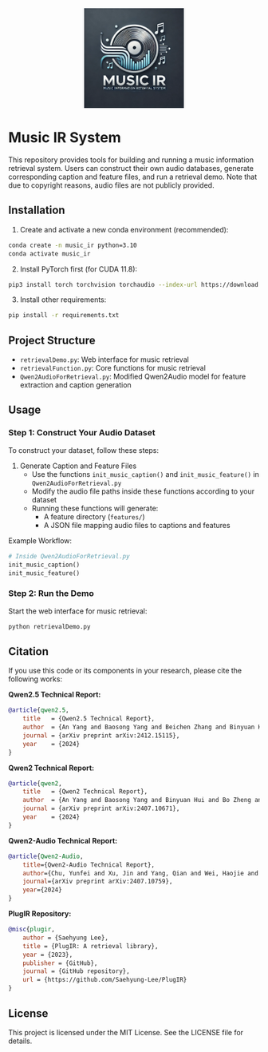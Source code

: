 <div align="center">
  <img src="assets/logo.webp" alt="MusicIR Logo" width="200"/>
</div>

# Music IR System

This repository provides tools for building and running a music information retrieval system. Users can construct their own audio databases, generate corresponding caption and feature files, and run a retrieval demo. Note that due to copyright reasons, audio files are not publicly provided.

## Installation

1. Create and activate a new conda environment (recommended):
```bash
conda create -n music_ir python=3.10
conda activate music_ir
```

2. Install PyTorch first (for CUDA 11.8):
```bash
pip3 install torch torchvision torchaudio --index-url https://download.pytorch.org/whl/cu118
```

3. Install other requirements:
```bash
pip install -r requirements.txt
```

## Project Structure

- `retrievalDemo.py`: Web interface for music retrieval
- `retrievalFunction.py`: Core functions for music retrieval
- `Qwen2AudioForRetrieval.py`: Modified Qwen2Audio model for feature extraction and caption generation

## Usage

### Step 1: Construct Your Audio Dataset

To construct your dataset, follow these steps:

1. Generate Caption and Feature Files
   - Use the functions `init_music_caption()` and `init_music_feature()` in `Qwen2AudioForRetrieval.py`
   - Modify the audio file paths inside these functions according to your dataset
   - Running these functions will generate:
     - A feature directory (`features/`)
     - A JSON file mapping audio files to captions and features

Example Workflow:
```python
# Inside Qwen2AudioForRetrieval.py
init_music_caption()
init_music_feature()
```

### Step 2: Run the Demo

Start the web interface for music retrieval:
```bash
python retrievalDemo.py
```

## Citation

If you use this code or its components in your research, please cite the following works:

**Qwen2.5 Technical Report:**
```bibtex
@article{qwen2.5,
    title   = {Qwen2.5 Technical Report}, 
    author  = {An Yang and Baosong Yang and Beichen Zhang and Binyuan Hui and Bo Zheng and Bowen Yu and Chengyuan Li and Dayiheng Liu and Fei Huang and Haoran Wei and Huan Lin and Jian Yang and Jianhong Tu and Jianwei Zhang and Jianxin Yang and Jiaxi Yang and Jingren Zhou and Junyang Lin and Kai Dang and Keming Lu and Keqin Bao and Kexin Yang and Le Yu and Mei Li and Mingfeng Xue and Pei Zhang and Qin Zhu and Rui Men and Runji Lin and Tianhao Li and Tingyu Xia and Xingzhang Ren and Xuancheng Ren and Yang Fan and Yang Su and Yichang Zhang and Yu Wan and Yuqiong Liu and Zeyu Cui and Zhenru Zhang and Zihan Qiu},
    journal = {arXiv preprint arXiv:2412.15115},
    year    = {2024}
}
```

**Qwen2 Technical Report:**
```bibtex
@article{qwen2,
    title   = {Qwen2 Technical Report}, 
    author  = {An Yang and Baosong Yang and Binyuan Hui and Bo Zheng and Bowen Yu and Chang Zhou and Chengpeng Li and Chengyuan Li and Dayiheng Liu and Fei Huang and Guanting Dong and Haoran Wei and Huan Lin and Jialong Tang and Jialin Wang and Jian Yang and Jianhong Tu and Jianwei Zhang and Jianxin Ma and Jin Xu and Jingren Zhou and Jinze Bai and Jinzheng He and Junyang Lin and Kai Dang and Keming Lu and Keqin Chen and Kexin Yang and Mei Li and Mingfeng Xue and Na Ni and Pei Zhang and Peng Wang and Ru Peng and Rui Men and Ruize Gao and Runji Lin and Shijie Wang and Shuai Bai and Sinan Tan and Tianhang Zhu and Tianhao Li and Tianyu Liu and Wenbin Ge and Xiaodong Deng and Xiaohuan Zhou and Xingzhang Ren and Xinyu Zhang and Xipin Wei and Xuancheng Ren and Yang Fan and Yang Yao and Yichang Zhang and Yu Wan and Yunfei Chu and Yuqiong Liu and Zeyu Cui and Zhenru Zhang and Zhihao Fan},
    journal = {arXiv preprint arXiv:2407.10671},
    year    = {2024}
}
```

**Qwen2-Audio Technical Report:**
```bibtex
@article{Qwen2-Audio,
    title={Qwen2-Audio Technical Report},
    author={Chu, Yunfei and Xu, Jin and Yang, Qian and Wei, Haojie and Wei, Xipin and Guo,  Zhifang and Leng, Yichong and Lv, Yuanjun and He, Jinzheng and Lin, Junyang and Zhou, Chang and Zhou, Jingren},
    journal={arXiv preprint arXiv:2407.10759},
    year={2024}
}
```

**PlugIR Repository:**
```bibtex
@misc{plugir,
    author = {Saehyung Lee},
    title = {PlugIR: A retrieval library},
    year = {2023},
    publisher = {GitHub},
    journal = {GitHub repository},
    url = {https://github.com/Saehyung-Lee/PlugIR}
}
```

## License

This project is licensed under the MIT License. See the LICENSE file for details.